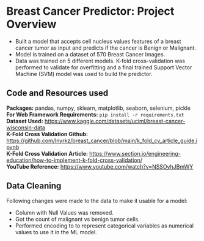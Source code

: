 # Breast Cancer Predictor: Project Overview
* Built a model that accepts cell nucleus values features of a breast cancer tumor as input and predicts if the cancer is Benign or Malignant.
* Model is trained on a dataset of 570 Breast Cancer Images.
* Data was trained on 5 different models. K-fold cross-validation was performed to validate for overfitting and a final trained Support Vector Machine (SVM) model was used to build the predictor.

## Code and Resources used  
**Packages:** pandas, numpy, sklearn, matplotlib, seaborn, selenium, pickle  
**For Web Framework Requirements:**  ```pip install -r requirements.txt```  
**Dataset Used:**  https://www.kaggle.com/datasets/uciml/breast-cancer-wisconsin-data<br>
**K-Fold Cross Validation Github:** https://github.com/Inyrkz/breast_cancer/blob/main/k_fold_cv_article_guide.ipynb <br>
**K-Fold Cross Validation Article:** https://www.section.io/engineering-education/how-to-implement-k-fold-cross-validation/<br>
**YouTube Reference:** https://www.youtube.com/watch?v=NSSOyhJBmWY

## Data Cleaning
Following changes were made to the data to make it usable for a model:
*	Column with Null Values was removed.
*	Got the count of malignant vs benign tumor cells.
*	Performed encoding to to represent categorical variables as numerical values to use it in the ML model.
